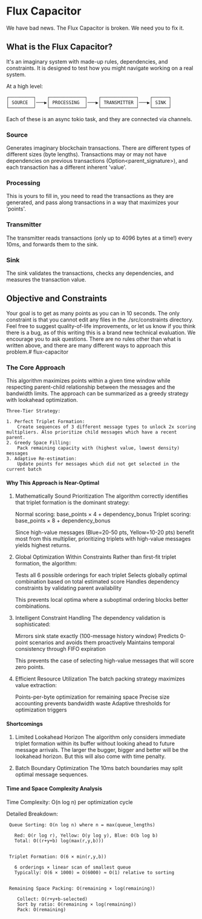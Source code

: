 # Flux Capacitor

We have bad news. The Flux Capacitor is broken. We need you to fix it.

## What is the Flux Capacitor?

It's an imaginary system with made-up rules, dependencies, and constraints. It is designed to test how you might navigate working on a real system.

At a high level:

```
┌─────────┐    ┌─────────────┐    ┌─────────────┐    ┌──────┐
│ SOURCE  │───▶│ PROCESSING  │───▶│ TRANSMITTER │───▶│ SINK │
└─────────┘    └─────────────┘    └─────────────┘    └──────┘
```

Each of these is an async tokio task, and they are connected via channels.

### Source
Generates imaginary blockchain transactions. There are different types of different sizes (byte lengths).
Transactions may or may not have dependencies on previous transactions (Option<parent_signature>), and each transaction has a different inherent 'value'.

### Processing
This is yours to fill in, you need to read the transactions as they are generated, and pass along transactions in a way that maximizes your 'points'.

### Transmitter
The transmitter reads transactions (only up to 4096 bytes at a time!) every 10ms, and forwards them to the sink.

### Sink
The sink validates the transactions, checks any dependencies, and measures the transaction value.

## Objective and Constraints
Your goal is to get as many points as you can in 10 seconds. The only constraint is that you cannot edit any files in the ./src/constraints directory. Feel free to suggest quality-of-life improvements, or let us know if you think there is a bug, as of this writing this is a brand new technical evaluation.
We encourage you to ask questions. There are no rules other than what is written above, and there are many different ways to approach this problem.# flux-capacitor


### The Core Approach
This algorithm maximizes points within a given time  window while respecting parent-child relationship between the messages and the bandwidth limits. The approach can be summarized as a greedy strategy with lookahead optimization.

```
Three-Tier Strategy:

1. Perfect Triplet Formation:
    Create sequences of 3 different message types to unlock 2x scoring multipliers. Also prioritize child messages which have a recent parent.
2. Greedy Space Filling:
    Pack remaining capacity with (highest value, lowest density) messages
3. Adaptive Re-estimation:
    Update points for messages which did not get selected in the current batch
```

#### Why This Approach is Near-Optimal
1. Mathematically Sound Prioritization
The algorithm correctly identifies that triplet formation is the dominant strategy:

     Normal scoring: base_points × 4 + dependency_bonus
     Triplet scoring: base_points × 8 + dependency_bonus

     Since high-value messages (Blue=20-50 pts, Yellow=10-20 pts) benefit most from this multiplier, prioritizing triplets with high-value messages yields highest returns.

2. Global Optimization Within Constraints
Rather than first-fit triplet formation, the algorithm:

     Tests all 6 possible orderings for each triplet
     Selects globally optimal combination based on total estimated score
     Handles dependency constraints by validating parent availability

     This prevents local optima where a suboptimal ordering blocks better combinations.

3. Intelligent Constraint Handling
The dependency validation is sophisticated:

     Mirrors sink state exactly (100-message history window)
     Predicts 0-point scenarios and avoids them proactively
     Maintains temporal consistency through FIFO expiration

     This prevents the case of selecting high-value messages that will score zero points.

4. Efficient Resource Utilization
The batch packing strategy maximizes value extraction:

     Points-per-byte optimization for remaining space
     Precise size accounting prevents bandwidth waste
     Adaptive thresholds for optimization triggers


#### Shortcomings
1. Limited Lookahead Horizon
The algorithm only considers immediate triplet formation within its buffer without looking ahead to future message arrivals.
The larger the bugger, bigger and better will be the lookahead horizon. But this will also come with time penalty.

2. Batch Boundary Optimization
The 10ms batch boundaries may split optimal message sequences.


#### Time and Space Complexity Analysis
Time Complexity: O(n log n) per optimization cycle

Detailed Breakdown:

     Queue Sorting: O(n log n) where n = max(queue_lengths)

       Red: O(r log r), Yellow: O(y log y), Blue: O(b log b)
       Total: O((r+y+b) log(max(r,y,b)))


     Triplet Formation: O(6 × min(r,y,b))

       6 orderings × linear scan of smallest queue
       Typically: O(6 × 1000) = O(6000) ≈ O(1) relative to sorting


     Remaining Space Packing: O(remaining × log(remaining))

        Collect: O(r+y+b-selected)
        Sort by ratio: O(remaining × log(remaining))
        Pack: O(remaining)
